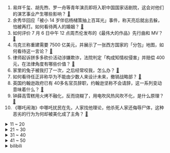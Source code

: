 1. 易烊千玺、胡先煦、罗一舟等青年演员即将入职中国国家话剧院，这会对他们的演艺事业产生哪些影响？ [:link:](https://www.zhihu.com/question/541867647)
2. 余秀华回应「被小 14 岁伴侣杨槠策抽上百耳光」事件，称天亮后就出去躲，怕被再打。如何看待两人的婚姻？ [:link:](https://www.zhihu.com/question/541911667)
3. 如何评价 7 月 6 日中午 12 点周杰伦发布的《最伟大的作品》先行曲和 MV？ [:link:](https://www.zhihu.com/question/541807279)
4. 乌克兰称重建需要 7500 亿美元，并展示了一张西方国家的「分包」地图，如何看待这一言论？ [:link:](https://www.zhihu.com/question/541833129)
5. 律师起诉拼多多砍价活动涉嫌欺诈，法院判定「构成知情权侵害」并赔偿 400 元，在法律角度有哪些价值？ [:link:](https://www.zhihu.com/question/541638119)
6. 家里的兔子被我打了一次，之后经常咬我，怎么办？ [:link:](https://www.zhihu.com/question/423155309)
7. 如何看待任正非称华为不能由少数人来设计未来，撤销战略部？ [:link:](https://www.zhihu.com/question/541580164)
8. 英国约翰逊政府已有 40多名官员辞职，约翰逊坚称不会请辞，这一系列变动意味着什么？ [:link:](https://www.zhihu.com/question/541818178)
9. 钟薛高雪糕用火烤不融化，反而烧糊了，用电吹风热风吹不化，是什么原理？ [:link:](https://www.zhihu.com/question/541734215)
10. 《哪吒闹海》中哪吒扰民在先，人家找他理论，他杀死人家还侮辱尸体，这种恶劣的行为为何却被美化成了主角？ [:link:](https://www.zhihu.com/question/290475507)
<details>
<summary>11 ~ 20</summary>

11. 7 月 6 日上海新增 32 例本土确诊病例和 22 例本土无症状感染者，目前当地疫情情况如何？ [:link:](https://www.zhihu.com/question/541960111)
12. 菲尔兹奖有滞后性吗？为什么截止到 2022 年中国本土还没有出现菲尔兹奖得主？ [:link:](https://www.zhihu.com/question/536513825)
13. 比亚迪超越特斯拉成为上半年全球新能源汽车销冠，其后者销量为何会下滑？ [:link:](https://www.zhihu.com/question/541512340)
14. 狗不能吃人吃的饭是不是卖狗粮的阴谋？ [:link:](https://www.zhihu.com/question/306919987)
15. 周杰伦的新歌《最伟大的作品》好听吗？粉丝们满意吗？ [:link:](https://www.zhihu.com/question/541823538)
16. 美联储会议纪要，7 月会议可能适合加息 75 个或 50 个基点，将产生哪些影响？ [:link:](https://www.zhihu.com/question/541866425)
17. 金华一小区发现古钱币 282 公斤，文保所称「这笔钱可能属于宋朝一个大户人家」，此发现有哪些重要价值？ [:link:](https://www.zhihu.com/question/541809524)
18. 如何看待《英雄联盟》宣布因成本提升，皮肤及通行证等道具涨价约 10 %？ [:link:](https://www.zhihu.com/question/541821769)
19. 雪糕刺客钟薛高霸榜热搜，创始人林盛发文称「 水军痕迹极其明显 」，暗指行业不良竞争，如何看待这一事件？ [:link:](https://www.zhihu.com/question/541854214)
20. 小暑到了，天气越来越热，大家都有什么避暑的小窍门？ [:link:](https://www.zhihu.com/question/400248874)
</details>
<details>
<summary>21 ~ 30</summary>

21. 为什么《奇异博士 2》口碑崩了？漫威要走下坡路了吗？ [:link:](https://www.zhihu.com/question/539345269)
22. 为什么《梦华录》热度这么高，但好像陈晓没有爆红？ [:link:](https://www.zhihu.com/question/541630019)
23. 专家反对杜兰特加盟勇士，将是一桩双输的交易，你觉得该球员加入哪支球队会是双赢的局面？ [:link:](https://www.zhihu.com/question/541667020)
24. 为什么猫有时候会轻轻咬我一下？ [:link:](https://www.zhihu.com/question/363392754)
25. 北京本次疫情初步考虑为输入病例引起本土聚集性疫情，属奥密克戎BA.5.2分支，具体情况如何？ [:link:](https://www.zhihu.com/question/541861673)
26. 摄影爱好者不应该用好镜头吗？ [:link:](https://www.zhihu.com/question/541473707)
27. 如何评价《原神》2.7 版本更新的夜兰传说任务「棋生断处」？ [:link:](https://www.zhihu.com/question/535401547)
28. 钢琴考完十级后，基本不碰琴会怎样? [:link:](https://www.zhihu.com/question/540902030)
29. 上海到月手8500元，会不会很拮据？ [:link:](https://www.zhihu.com/question/517070301)
30. 大一新生报ACCA,有必要吗？ [:link:](https://www.zhihu.com/question/37567837)
</details>
<details>
<summary>31 ~ 40</summary>

31. 怎么看待《甄嬛传》中纯元皇后这个角色？ [:link:](https://www.zhihu.com/question/36220302)
32. 如何看待某网友因在家喷涂高达模型时被举报制毒及制作炸药，还被「邀请」至警察局现场制作高达模型以证清白？ [:link:](https://www.zhihu.com/question/541672635)
33. 日本要求俄石油价格砍半，俄方称日企将无法参与萨哈林 2 号项目，后续将如何发展？ [:link:](https://www.zhihu.com/question/541830558)
34. 人真的会因为极度悲伤和绝望而一夜白头吗？ [:link:](https://www.zhihu.com/question/328049666)
35. 2022 北京中考 655 分以上 877 人，600 分以上 4.98 万人，成绩为何大幅拔高？ [:link:](https://www.zhihu.com/question/541491177)
36. 如何看待华为回应与陈春花相关传言，称「华为不了解她，她也不可能了解华为」？ [:link:](https://www.zhihu.com/question/541803085)
37. 如何评价比亚迪以 8 万辆差距超特斯拉，拿下 2022 年上半年全球新能源汽车销冠？ [:link:](https://www.zhihu.com/question/541788934)
38. 为什么我们不能把汽车开几十年？ [:link:](https://www.zhihu.com/question/62459504)
39. 驻韩美军再次酒驾肇免于拘留，韩网民自嘲「我们是殖民地」，如何评价此事？ [:link:](https://www.zhihu.com/question/541771582)
40. 上海高考 7 日开考，延期一个月后，上海考生需要注意哪些事项？ [:link:](https://www.zhihu.com/question/541860227)
</details>
<details>
<summary>41 ~ 50</summary>

41. 网传 MIT 女教授获「霸总」老公捐款五亿美元成立实验室，这对做科研来说意味着什么？你有何感想？ [:link:](https://www.zhihu.com/question/541457716)
42. 为什么绿豆汤有时煮完是绿色有时煮完是红色？什么因素影响了汤的颜色？ [:link:](https://www.zhihu.com/question/539023926)
43. 腾讯旗下 APP 掌上 WeGame 发布退市公告，这是否会对 PC 端的 WeGame 造成影响？ [:link:](https://www.zhihu.com/question/541694964)
44. 中国的火器是什么时候落后的？ [:link:](https://www.zhihu.com/question/514224024)
45. 上海 2022 年高考人数降回 5 万，2021 年曾涨至 7 万，为什么波动这么大？ [:link:](https://www.zhihu.com/question/536515103)
46. 小暑这天应该吃些什么？ [:link:](https://www.zhihu.com/question/541639366)
47. 信息学竞赛用C++不用Python的理由是什么？ [:link:](https://www.zhihu.com/question/540101037)
48. 南京哪里能尝到地道的本地小吃？ [:link:](https://www.zhihu.com/question/54172790)
49. 美国国会报告承认「乌军持续作战能力正在快速下降」，加大军援无法解决乌军困境，释放了什么信号？ [:link:](https://www.zhihu.com/question/541844957)
50. 芯片公司招聘很难吗？ [:link:](https://www.zhihu.com/question/524073535)
</details><details>
<summary>bilibili</summary>

1. 【最伟大的作品 | 官方MV 】周杰伦 化身时空旅人与艺术家们相遇 [:link:](//www.bilibili.com/video/BV1ua411p7iA)
2. 万州烤鱼博览馆   厨子探店¥217 [:link:](//www.bilibili.com/video/BV1x94y1R7uP)
3. 鸡你太美Remix，但是真ikun [:link:](//www.bilibili.com/video/BV1s34y1p763)
4. 爱 捣 蛋 的 嘎 子 [:link:](//www.bilibili.com/video/BV1b3411F7Db)
5. 这是人类能完成的操作？？2 [:link:](//www.bilibili.com/video/BV1PL4y1A7wb)
6. 祝你们早日找到自己的病友 [:link:](//www.bilibili.com/video/BV1Yv4y1T79G)
7. 雕坏上百张纸，挑战照片级纸雕 [:link:](//www.bilibili.com/video/BV1BU4y1Q78H)
8. 我不是来求助的，我是来反击的 [:link:](//www.bilibili.com/video/BV1x34y1p7Wm)
9. 皇 城 P K ！【MC暮色森林#5】 [:link:](//www.bilibili.com/video/BV1wa411p7uN)
10. 《爽！》 [:link:](//www.bilibili.com/video/BV1MB4y1i7Et)
<details>
<summary>11 ~ 20</summary>

11. 【真人特效】仙侠剧都不敢这么拍！ [:link:](//www.bilibili.com/video/BV18N4y1g7Wq)
12. 我的梦想，价值两元 [:link:](//www.bilibili.com/video/BV1Mr4y1u7W8)
13. 演员的蛋生（3） [:link:](//www.bilibili.com/video/BV1fZ4y1e7w6)
14. 鸟中屠夫，撸串王者！ [:link:](//www.bilibili.com/video/BV1iG411x7d7)
15. 【俄罗斯老婆】安娜：快进来随礼！！ [:link:](//www.bilibili.com/video/BV1sY4y1E7qP)
16. 当兰陵王隐身进人堆开了个弱化 [:link:](//www.bilibili.com/video/BV1iU4y1S7hE)
17. 31℃室温一小时不化 这雪糕能吃吗？ [:link:](//www.bilibili.com/video/BV1dT411u78V)
18. 和平精英最感人故事？为了逝世兄弟的梦想，他默默坚守游戏！ [:link:](//www.bilibili.com/video/BV1if4y1Z7rb)
19. 我是不是不够可爱呀 [:link:](//www.bilibili.com/video/BV19N4y1g7YX)
20. 我被美国斯坦福大学，食堂录取了！！美国大学自助餐吃什么？ [:link:](//www.bilibili.com/video/BV1UU4y1S7Xb)
</details>
<details>
<summary>21 ~ 30</summary>

21. 用玻璃切割一颗看起来百万的宝石！！身边的小伙伴都惊呆了！ [:link:](//www.bilibili.com/video/BV1Tv4y1T7Jy)
22. 雪糕刺客再也不能背刺大家了？ [:link:](//www.bilibili.com/video/BV1kU4y1S7rs)
23. 无关风月 我提序等你回 [:link:](//www.bilibili.com/video/BV1sY4y1E7Nq)
24. 超平坦世界+惊变100天【大结局】活下去！ [:link:](//www.bilibili.com/video/BV1VW4y1U7d9)
25. 【水果猎人】网络热门水果鉴定11 [:link:](//www.bilibili.com/video/BV1cL4y1A78T)
26. 【闲聊】《裹脚布》大结局，我血亏18块 [:link:](//www.bilibili.com/video/BV1HB4y1H71g)
27. 但凡她们平均一下脑子~ [:link:](//www.bilibili.com/video/BV1Qa411p7Ao)
28. 对小学生来说有点幼稚 对我刚刚好 [:link:](//www.bilibili.com/video/BV1pf4y1Z7Vj)
29. 一位温柔刺客 [:link:](//www.bilibili.com/video/BV1uN4y1g7xz)
30. 24岁，从没用过新手机。消费主义在我这踢到了铁板…… [:link:](//www.bilibili.com/video/BV1vY4y1E74Y)
</details>
<details>
<summary>31 ~ 40</summary>

31. 【ipad古筝】无关风月 我题序等你回 [:link:](//www.bilibili.com/video/BV1uL4y1A7M9)
32. 如果广告用了错误的音效…… [:link:](//www.bilibili.com/video/BV1834y1p7Bk)
33. 洛天依 原创《大吉》 [:link:](//www.bilibili.com/video/BV1za411X7BJ)
34. 嘻→嘻↑嘻→嘻→嘻↑嘻→嘻↑ [:link:](//www.bilibili.com/video/BV1mr4y1M7uh)
35. “明枪易躲，暗恋难防” [:link:](//www.bilibili.com/video/BV17B4y1i7YF)
36. 空气炸锅薯条，视觉和味觉的双重享受！ [:link:](//www.bilibili.com/video/BV1RW4y1z74A)
37. 人生第一次捡到猫，真的好小一只，作为一个铲屎官，实在不忍心袖手旁观不管它 [:link:](//www.bilibili.com/video/BV1K341137zd)
38. 【白嫖失败】三分钟带你领略中国刀的魅力！ [:link:](//www.bilibili.com/video/BV1734y1p7Rh)
39. 谁不想要一天十万呢？ [:link:](//www.bilibili.com/video/BV14B4y1i7pZ)
40. 来分析一下，这样的储备，主要是应对什么灾难？ [:link:](//www.bilibili.com/video/BV12B4y1W7c9)
</details>
<details>
<summary>41 ~ 50</summary>

41. T6第一次单发点火实验！ [:link:](//www.bilibili.com/video/BV1QS4y1n7xx)
42. 【Minecraft】世界首个纯红石神经网络！真正的红石人工智能(中文/English)(4K) [:link:](//www.bilibili.com/video/BV1yv4y1u7ZX)
43. 新婚半年，老公整晚打游戏不来睡觉，咋整啊 [:link:](//www.bilibili.com/video/BV1Rr4y1M7R3)
44. 大学真不是你想的那样... [:link:](//www.bilibili.com/video/BV1yZ4y1a7vg)
45. 男子记错号码误拨警察电话买毒品 [:link:](//www.bilibili.com/video/BV1Y3411F7Qp)
46. 我这一刀下去，你可能会胖十斤【凭啥这么贵ep39-烧肉正好】 [:link:](//www.bilibili.com/video/BV1yG411W7Vn)
47. 《明日方舟》EP - Magic Theorem [:link:](//www.bilibili.com/video/BV1YU4y1S7D1)
48. 6年up主第7次搬家，我是时候离开啦！ [:link:](//www.bilibili.com/video/BV1bT411u7gQ)
49. 偷狗火到国外，嘎子成鬼畜顶流，本人回应彰显格局！ [:link:](//www.bilibili.com/video/BV1La411X77W)
50. 备婚抠搜指南3.0｜终于试到了好吃不贵的结婚喜糖～ [:link:](//www.bilibili.com/video/BV1PU4y1X7FU)
</details>
<details>
<summary>51 ~ 60</summary>

51. 我为我的奶奶，拍了部“电影” [:link:](//www.bilibili.com/video/BV13Y4y1n76t)
52. 【原神】摆 拍 狂 魔 17 [:link:](//www.bilibili.com/video/BV1kW4y1z7k5)
53. 当阿尼亚变成了男孩子！！！ [:link:](//www.bilibili.com/video/BV11t4y1t7qc)
54. 语 气 词 [:link:](//www.bilibili.com/video/BV1Nr4y1u786)
55. 【周杰伦】来B站打招呼了? 他心里有我! 来给周董整点活吧~ [:link:](//www.bilibili.com/video/BV1c34y1W7Wu)
56. 张镇辉台球正经教学【6个不太建议使用的技巧】14.0版本 [:link:](//www.bilibili.com/video/BV1rU4y1S7U4)
57. 红皇后卡点仿妆，她其实挺可爱的 [:link:](//www.bilibili.com/video/BV1Da411H74M)
58. 【4K60FPS】周杰伦、五月天《龙卷风》梦幻联动现场！这是我的青春！ [:link:](//www.bilibili.com/video/BV1N3411A74X)
59. 《自信女人如何乘疯破浪》 [:link:](//www.bilibili.com/video/BV1h3411c7QE)
60. 外媒记者被赵立坚夸奖后，纷纷用中文提问 [:link:](//www.bilibili.com/video/BV17W4y1U7KB)
</details>
<details>
<summary>61 ~ 70</summary>

61. 【骆歆】喜大普奔！！！我终于上热门啦！！！！赶紧跟朋友们开炫！！！ [:link:](//www.bilibili.com/video/BV1Yt4y1t7iU)
62. 现在的古风歌曲真是让人掘地三尺五体投地 [:link:](//www.bilibili.com/video/BV1vL4y1w7JU)
63. 我把工作室的透光墙改造成了游戏机屏幕 [:link:](//www.bilibili.com/video/BV1PZ4y1v7Gj)
64. 嘻→嘻↗嘻→嘻→嘻↗↘是什么梗【梗指南】 [:link:](//www.bilibili.com/video/BV1634y1p71T)
65. 好开心能参加幼儿园小朋友的毕业典礼！还能和100多个小朋友成功对上暗号！真是嘎嘎有排面！ [:link:](//www.bilibili.com/video/BV1bN4y1g7dV)
66. 对，我就是馋她智慧！原神须弥前瞻pv&草神细节考据鉴赏（原神文化考据18） [:link:](//www.bilibili.com/video/BV1qU4y1S7jW)
67. 增强学生体质，最有效的方法 [:link:](//www.bilibili.com/video/BV1wr4y1u7Lh)
68. 给何炅、虞书欣等老师做海鲜大餐，把他们吃嗨了 [:link:](//www.bilibili.com/video/BV1X94y1R7hk)
69. 手工制作，手艺人捡了一根螺纹钢，要把它打磨成一根针 [:link:](//www.bilibili.com/video/BV1aW4y1U7tW)
70. 当我把手机递给了卡琳娜…… [:link:](//www.bilibili.com/video/BV1h94y1R7Vy)
</details>
<details>
<summary>71 ~ 80</summary>

71. 今天带大家当一回羊 [:link:](//www.bilibili.com/video/BV1UL4y1w7zk)
72. 关于我养了三年多的狗，被我女朋友养了三个月以后的样子 [:link:](//www.bilibili.com/video/BV1Ca411H7jX)
73. 《五毒》傣族 [:link:](//www.bilibili.com/video/BV1kW4y1z7Ds)
74. 18岁学会挖掘机 大家都叫我“女挖娘娘” [:link:](//www.bilibili.com/video/BV1PL4y1A7qf)
75. 童年雪糕，但是拟人 [:link:](//www.bilibili.com/video/BV1CU4y1Q7CR)
76. 猫咖里的《钉子户》 [:link:](//www.bilibili.com/video/BV1Fa411p7p9)
77. 沉浸式体验已婚男人的上午（3） [:link:](//www.bilibili.com/video/BV1Lf4y1Z7um)
78. 妈沫的快递拆箱～ [:link:](//www.bilibili.com/video/BV18G411x7fC)
79. 5毛就能起一袋！？ [:link:](//www.bilibili.com/video/BV1nv4y1T7Fd)
80. 【盘个生意】3-5万开个菜鸟驿站，是好生意吗？ [:link:](//www.bilibili.com/video/BV1VB4y1H7ku)
</details>
<details>
<summary>81 ~ 90</summary>

81. 玫瑰花被摘了 你要怪摘花的人 而不是怪花开的艳 [:link:](//www.bilibili.com/video/BV14L4y1w7S2)
82. 我们家的新剪辑真可爱~ [:link:](//www.bilibili.com/video/BV1Va411X7H8)
83. 实拍世界第一台现烤汉堡售卖机！真的比麦当劳好吃？ [:link:](//www.bilibili.com/video/BV1yZ4y1a7Ck)
84. Up主卧底陪聊圈竟意外被富婆看上，还要求我做…… [:link:](//www.bilibili.com/video/BV1a34y1p7Qs)
85. 《寻找田春山》 [:link:](//www.bilibili.com/video/BV1UZ4y1e7Mk)
86. 为什么打穿地壳一定要在海底？【汪品先院士】 [:link:](//www.bilibili.com/video/BV113411w7Hn)
87. 你热不热？我不热 我里面有空调 【恶作剧挑战103】 [:link:](//www.bilibili.com/video/BV19B4y1v7g9)
88. 【迪卢克皮肤】我宣布，这个待机动作值回票价 [:link:](//www.bilibili.com/video/BV1Xv4y1T7aT)
89. 人民日报记者和帅农鸟哥一起吃瓜墙绘，听说郭站长也想来？【体验新农人】 [:link:](//www.bilibili.com/video/BV1ya411H7Vx)
90. 王老菊教你地精艺术 [:link:](//www.bilibili.com/video/BV1EB4y1i7i5)
</details>
<details>
<summary>91 ~ 100</summary>

91. 骑行帕米尔高原，公路休息区扎营，夜晚肉眼就能看见银河 [:link:](//www.bilibili.com/video/BV1r34y1p7zp)
92. 今天是蚕茧大户带来的手工制作教程～ [:link:](//www.bilibili.com/video/BV19a411H7tG)
93. 哪两句诗毫不相干，但拼在一起却天衣无缝？ [:link:](//www.bilibili.com/video/BV17W4y1U7iK)
94. 大悦妈：我被这张床绑jia了！ [:link:](//www.bilibili.com/video/BV1SB4y1W7Rv)
95. 空荡的厂房已成雏形，父亲和四伯参观后惊叹：年轻人干劲就是好 [:link:](//www.bilibili.com/video/BV1ma411H7Xm)
96. 新游戏·嘎子偷狗 [:link:](//www.bilibili.com/video/BV1Ut4y1t7ST)
97. 广告，但是打码丨高清变装合集 [:link:](//www.bilibili.com/video/BV1eU4y1S7a7)
98. 【后期】这种动漫的天空效果不止出现在动漫里 [:link:](//www.bilibili.com/video/BV1B94y1R7x7)
99. 万字解析：今天的游戏技术究竟发展到了什么程度？ [:link:](//www.bilibili.com/video/BV1HB4y1W7pC)
100. 挑战30天内，不带钱，从广州去到北京！【第0天】 [:link:](//www.bilibili.com/video/BV1cr4y1u79e)
</details></details>